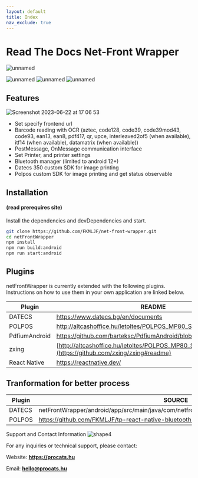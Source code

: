 ```yaml
---
layout: default
title: Index
nav_exclude: true
---
```


# Read The Docs Net-Front Wrapper
![unnamed](https://github.com/FKMLJF/net-front-wrapper-docs.github.io/assets/24462886/c4a09f97-4fe9-447e-befc-044c2d17c587)

![unnamed](https://img.shields.io/badge/Version-0.0.0.2-red)
![unnamed](https://img.shields.io/badge/RN-0.71.10-green)
![unnamed](https://img.shields.io/badge/gradle-7.6-blue)

## Features
![Screenshot 2023-06-22 at 17 06 53](https://github.com/FKMLJF/net-front-wrapper-docs.github.io/assets/24462886/cee8c00d-c7fe-4e0d-9f9f-725ed2616137)

- Set specify frontend url
- Barcode reading with OCR (aztec, code128, code39, code39mod43, code93, ean13, ean8, pdf417, qr, upce, interleaved2of5 (when available), itf14 (when available), datamatrix (when available))
- PostMessage, OnMessage communication interface
- Set Printer, and printer settings
- Bluetooth manager (limited to android 12+)
- Datecs 350 custom SDK for image printing
- Polpos custom SDK for image printing and get status observable

## Installation
#### (read prerequires site)
Install the dependencies and devDependencies and start.

```sh
git clone https://github.com/FKMLJF/net-front-wrapper.git
cd netFrontWrapper
npm install
npm run build:android
npm run start:android
```

## Plugins

netFrontWrapper is currently extended with the following plugins.
Instructions on how to use them in your own application are linked below.

| Plugin | README | SOURCE |
| ------ | ------ | ------ |
| DATECS | https://www.datecs.bg/en/documents | netFrontWrapper/android/app/lib/com.datecs.api.jar |
| POLPOS | http://altcashoffice.hu/letoltes/POLPOS_MP80_SDK/ | netFrontWrapper/android/app/lib/printer_polpos_library.jar |
| PdfiumAndroid | https://github.com/barteksc/PdfiumAndroid/blob/master/README.md | [netFrontWrapper/android/app/lib/printer_polpos_library.jar](https://github.com/barteksc/PdfiumAndroid/tree/master) |
| zxing | [http://altcashoffice.hu/letoltes/POLPOS_MP80_SDK/](https://github.com/zxing/zxing#readme) | [netFrontWrapper/android/app/lib/printer_polpos_library.jar](https://github.com/zxing/zxing) |
| React Native | https://reactnative.dev/ | https://reactnative.dev/ |

## Tranformation for better process

| Plugin | SOURCE |
| ------ | ------ | 
| DATECS | netFrontWrapper/android/app/src/main/java/com/netfrontwrapper/DatecsDPP350SDKModule.java |
| POLPOS | https://github.com/FKMLJF/tp-react-native-bluetooth-printer-for-polpos-mp80.git |

Support and Contact Information ![shape4](https://github.com/FKMLJF/net-front-wrapper-docs.github.io/assets/24462886/e214579c-90c7-4f1e-92de-1a1b70ce18bc)

For any inquiries or technical support, please contact:


Website: **https://procats.hu**

Email: **hello@procats.hu**
